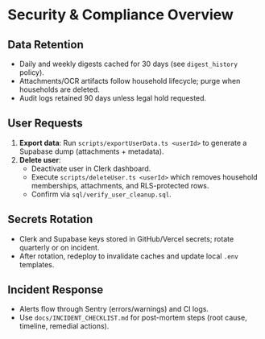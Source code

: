 # Security & Compliance Overview

## Data Retention
- Daily and weekly digests cached for 30 days (see `digest_history` policy).
- Attachments/OCR artifacts follow household lifecycle; purge when households are deleted.
- Audit logs retained 90 days unless legal hold requested.

## User Requests
1. **Export data**: Run `scripts/exportUserData.ts <userId>` to generate a Supabase dump (attachments + metadata).
2. **Delete user**:
   - Deactivate user in Clerk dashboard.
   - Execute `scripts/deleteUser.ts <userId>` which removes household memberships, attachments, and RLS-protected rows.
   - Confirm via `sql/verify_user_cleanup.sql`.

## Secrets Rotation
- Clerk and Supabase keys stored in GitHub/Vercel secrets; rotate quarterly or on incident.
- After rotation, redeploy to invalidate caches and update local `.env` templates.

## Incident Response
- Alerts flow through Sentry (errors/warnings) and CI logs.
- Use `docs/INCIDENT_CHECKLIST.md` for post-mortem steps (root cause, timeline, remedial actions).
